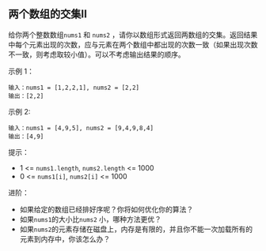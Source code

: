 ## 两个数组的交集II

给你两个整数数组`nums1` 和 `nums2` ，请你以数组形式返回两数组的交集。返回结果中每个元素出现的次数，应与元素在两个数组中都出现的次数一致（如果出现次数不一致，则考虑取较小值）。可以不考虑输出结果的顺序。

示例 1：

```
输入：nums1 = [1,2,2,1], nums2 = [2,2]
输出：[2,2]
```

示例 2:

```
输入：nums1 = [4,9,5], nums2 = [9,4,9,8,4]
输出：[4,9]
```

提示：

* 1 <= `nums1.length`, `nums2.length` <= 1000
* 0 <= `nums1[i]`, `nums2[i]` <= 1000


进阶：

* 如果给定的数组已经排好序呢？你将如何优化你的算法？
* 如果`nums1`的大小比`nums2` 小，哪种方法更优？
* 如果`nums2`的元素存储在磁盘上，内存是有限的，并且你不能一次加载所有的元素到内存中，你该怎么办？